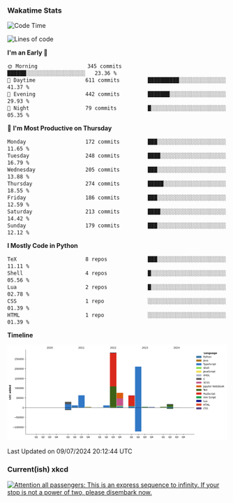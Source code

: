### Wakatime Stats
<!--START_SECTION:waka-->
![Code Time](http://img.shields.io/badge/Code%20Time-2%2C701%20hrs%207%20mins-blue)

![Lines of code](https://img.shields.io/badge/From%20Hello%20World%20I%27ve%20Written-776.3%20thousand%20lines%20of%20code-blue)

**I'm an Early 🐤** 

```text
🌞 Morning                345 commits         ██████░░░░░░░░░░░░░░░░░░░   23.36 % 
🌆 Daytime                611 commits         ██████████░░░░░░░░░░░░░░░   41.37 % 
🌃 Evening                442 commits         ███████░░░░░░░░░░░░░░░░░░   29.93 % 
🌙 Night                  79 commits          █░░░░░░░░░░░░░░░░░░░░░░░░   05.35 % 
```
📅 **I'm Most Productive on Thursday** 

```text
Monday                   172 commits         ███░░░░░░░░░░░░░░░░░░░░░░   11.65 % 
Tuesday                  248 commits         ████░░░░░░░░░░░░░░░░░░░░░   16.79 % 
Wednesday                205 commits         ███░░░░░░░░░░░░░░░░░░░░░░   13.88 % 
Thursday                 274 commits         █████░░░░░░░░░░░░░░░░░░░░   18.55 % 
Friday                   186 commits         ███░░░░░░░░░░░░░░░░░░░░░░   12.59 % 
Saturday                 213 commits         ████░░░░░░░░░░░░░░░░░░░░░   14.42 % 
Sunday                   179 commits         ███░░░░░░░░░░░░░░░░░░░░░░   12.12 % 
```


**I Mostly Code in Python** 

```text
TeX                      8 repos             ███░░░░░░░░░░░░░░░░░░░░░░   11.11 % 
Shell                    4 repos             █░░░░░░░░░░░░░░░░░░░░░░░░   05.56 % 
Lua                      2 repos             █░░░░░░░░░░░░░░░░░░░░░░░░   02.78 % 
CSS                      1 repo              ░░░░░░░░░░░░░░░░░░░░░░░░░   01.39 % 
HTML                     1 repo              ░░░░░░░░░░░░░░░░░░░░░░░░░   01.39 % 
```



**Timeline**

![Lines of Code chart](https://raw.githubusercontent.com/joshuajeschek/joshuajeschek/main/assets/bar_graph.png)


 Last Updated on 09/07/2024 20:12:44 UTC
<!--END_SECTION:waka-->

### Current(ish) xkcd
<a id="xkcd-a" title="Attention all passengers: This is an express sequence to infinity. If your stop is not a power of two, please disembark now." href="https://www.xkcd.com" target="_blank">
        <img align="center" id="xkcd-img" src="https://imgs.xkcd.com/comics/number_line_branch.png" alt="Attention all passengers: This is an express sequence to infinity. If your stop is not a power of two, please disembark now." height=300 />
</a>
